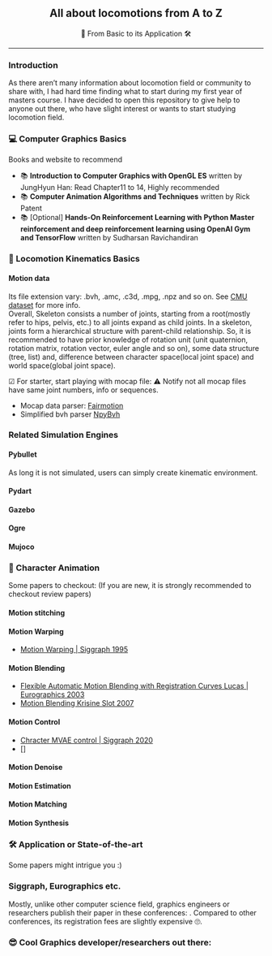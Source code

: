 <h2 align="center"> All about locomotions from A to Z </h2>
  
<p align="center">📓 From Basic to its Application 🛠</p>
  
---
### Introduction
As there aren’t many information about locomotion field or community to share with, I had hard time finding what to start during my first year of masters course. I have decided to open this repository to give help to anyone out there, who have slight interest or wants to start studying locomotion field. 

### 💻 Computer Graphics Basics
Books and website to recommend 
- 📚 **Introduction to Computer Graphics with OpenGL ES** written by JungHyun Han: Read Chapter11 to 14, Highly recommended
- 📚 **Computer Animation Algorithms and Techniques** written by Rick Patent
- 📚 [Optional] **Hands-On Reinforcement Learning with Python Master reinforcement and deep reinforcement learning using OpenAI Gym and TensorFlow** written by Sudharsan Ravichandiran

### 🦿 Locomotion Kinematics Basics 

#### Motion data
Its file extension vary: .bvh, .amc, .c3d, .mpg, .npz and so on. See [CMU dataset](http://mocap.cs.cmu.edu/) for more info.  
Overall, Skeleton consists a number of joints, starting from a root(mostly refer to hips, pelvis, etc.) to all joints expand as child joints. In a skeleton, joints form a hierarchical structure with parent-child relationship. So, it is recommended to have prior knowledge of rotation unit (unit quaternion, rotation matrix, rotation vector, euler angle and so on), some data structure (tree, list) and, difference between character space(local joint space) and world space(global joint space).

☑ For starter, start playing with mocap file: ⚠ Notify not all mocap files have same joint numbers, info or sequences.
- Mocap data parser: [Fairmotion](https://github.com/facebookresearch/fairmotion)
- Simplified bvh parser [NpyBvh](https://github.com/dabeschte/npybvh)


### Related Simulation Engines

#### Pybullet
As long it is not simulated, users can simply create kinematic environment. 

#### Pydart
#### Gazebo
#### Ogre
#### Mujoco

### 🦾 Character Animation
Some papers to checkout:
(If you are new, it is strongly recommended to checkout review papers)

#### Motion stitching

#### Motion Warping
- [Motion Warping | Siggraph 1995](https://homes.cs.washington.edu/~zoran/warpage/warpage.pdf)

#### Motion Blending
- [Flexible Automatic Motion Blending with Registration Curves Lucas | Eurographics 2003](https://research.cs.wisc.edu/graphics/Gallery/kovar.vol/RegistrationCurves/regCurves.pdf)
- [Motion Blending Krisine Slot 2007](http://image.diku.dk/projects/media/kristine.slot.07.pdf)

#### Motion Control
- [Chracter MVAE control | Siggraph 2020]()
- []

#### Motion Denoise

#### Motion Estimation

#### Motion Matching

#### Motion Synthesis



### 🛠 Application or State-of-the-art

Some papers might intrigue you :)


### Siggraph, Eurographics etc.
Mostly, unlike other computer science field, graphics engineers or researchers publish their paper in these conferences: . Compared to other conferences, its registration fees are slightly expensive 🙄.


### 😎 Cool Graphics developer/researchers out there:


